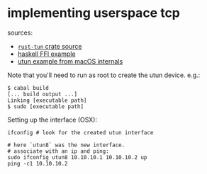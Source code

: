 implementing userspace tcp
==========================

sources:

- [`rust-tun` crate source][rust-tun]
- [haskell FFI example][haskell-ffi]
- [utun example from macOS internals][mac-utun-example]

[rust-tun]: https://github.com/meh/rust-tun/blob/master/src/platform/macos/device.rs
[haskell-ffi]: https://wiki.haskell.org/FFI_complete_examples
[mac-utun-example]: http://newosxbook.com/src.jl?tree=listings&file=17-15-utun.c

Note that you'll need to run as root to create the utun device. e.g.:

```
$ cabal build
[... build output ...]
Linking [executable path]
$ sudo [executable path]
```

Setting up the interface (OSX):

```
ifconfig # look for the created utun interface

# here `utun8` was the new interface.
# associate with an ip and ping:
sudo ifconfig utun8 10.10.10.1 10.10.10.2 up
ping -c1 10.10.10.2
```
